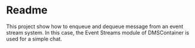 # Readme

This project show how to enqueue and dequeue message from an event stream system.
In this case, the Event Streams module of DMSContainer is used for a simple chat.
